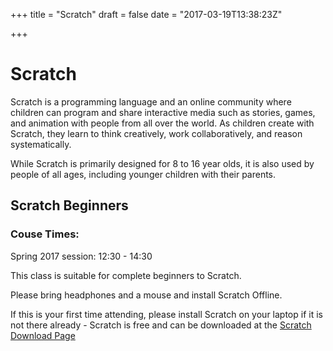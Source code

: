 +++
title = "Scratch"
draft = false
date = "2017-03-19T13:38:23Z"

+++

# Scratch
Scratch is a programming language and an online community where children can
program and share interactive media such as stories, games, and animation with
people from all over the world. As children create with Scratch, they learn to
think creatively, work collaboratively, and reason systematically.

While Scratch is primarily designed for 8 to 16 year olds, it is also used by
people of all ages, including younger children with their parents.

## Scratch Beginners

### Couse Times:
Spring 2017 session: 12:30 - 14:30

This class is suitable for complete beginners to Scratch.

Please bring headphones and a mouse and install Scratch Offline.

If this is your first time attending, please install Scratch on your laptop
if it is not there already - Scratch is free and can be downloaded at the
[Scratch Download Page](https://scratch.mit.edu/scratch2download/)
